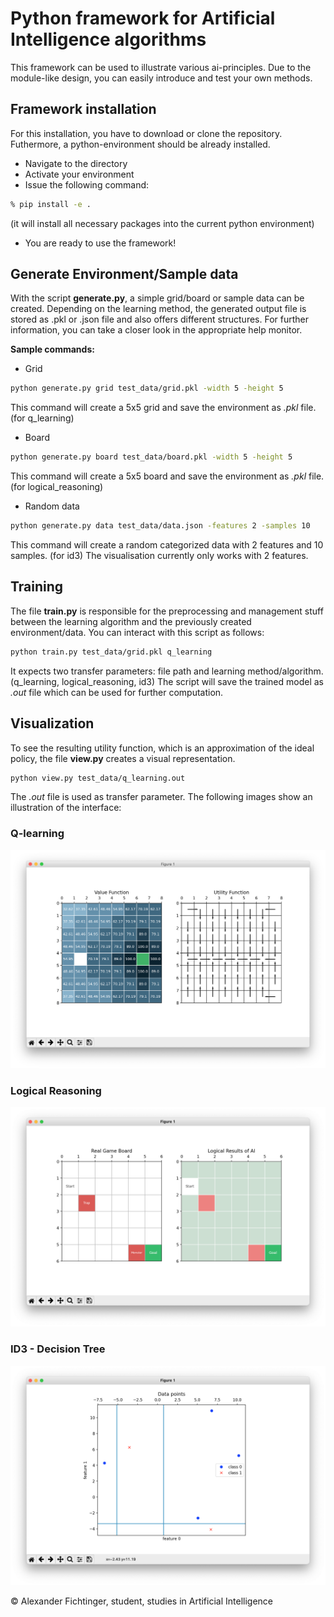 # Python framework for Artificial Intelligence algorithms

This framework can be used to illustrate various ai-principles. 
Due to the module-like design, you can easily introduce and test your own methods.

## Framework installation

For this installation, you have to download or clone the repository. Futhermore, a python-environment should be already installed.
* Navigate to the directory
* Activate your environment
* Issue the following command: 
```bash
% pip install -e .
```
(it will install all necessary packages into the current python environment)
* You are ready to use the framework!

## Generate Environment/Sample data

With the script **generate.py**, a simple grid/board or sample data can be created. Depending on the learning method, the generated output file is stored as .pkl or .json file and also offers different structures. For further information, you can take a closer look in the appropriate help monitor.

**Sample commands:**

* Grid
```bash
python generate.py grid test_data/grid.pkl -width 5 -height 5
```

This command will create a 5x5 grid and save the environment as *.pkl* file. (for q_learning)

* Board

```bash
python generate.py board test_data/board.pkl -width 5 -height 5
```

This command will create a 5x5 board and save the environment as *.pkl* file. (for logical_reasoning)

* Random data

```bash
python generate.py data test_data/data.json -features 2 -samples 10
```

This command will create a random categorized data with 2 features and 10 samples. (for id3)
The visualisation currently only works with 2 features.


## Training

The file **train.py** is responsible for the preprocessing and management stuff between the learning algorithm and the previously created environment/data.
You can interact with this script as follows:


```bash
python train.py test_data/grid.pkl q_learning
```

It expects two transfer parameters: file path and learning method/algorithm. (q_learning, logical_reasoning, id3)
The script will save the trained model as *.out* file which can be used for further computation.

## Visualization

To see the resulting utility function, which is an approximation of the ideal policy, the file **view.py** creates a visual representation.

```bash
python view.py test_data/q_learning.out
```

The *.out* file is used as transfer parameter.
The following images show an illustration of the interface:

### Q-learning
![alt text](https://github.com/malex1106/ai_framework/blob/development/images/q_learning_view.png "view.py visualization - q_learning")


### Logical Reasoning
![alt text](https://github.com/malex1106/ai_framework/blob/development/images/logical_reasoning_view.png "view.py visualization - logical_reasoning")


### ID3 - Decision Tree
![alt text](https://github.com/malex1106/ai_framework/blob/development/images/id3_view.png "view.py visualization")

© Alexander Fichtinger, student, studies in Artificial Intelligence



